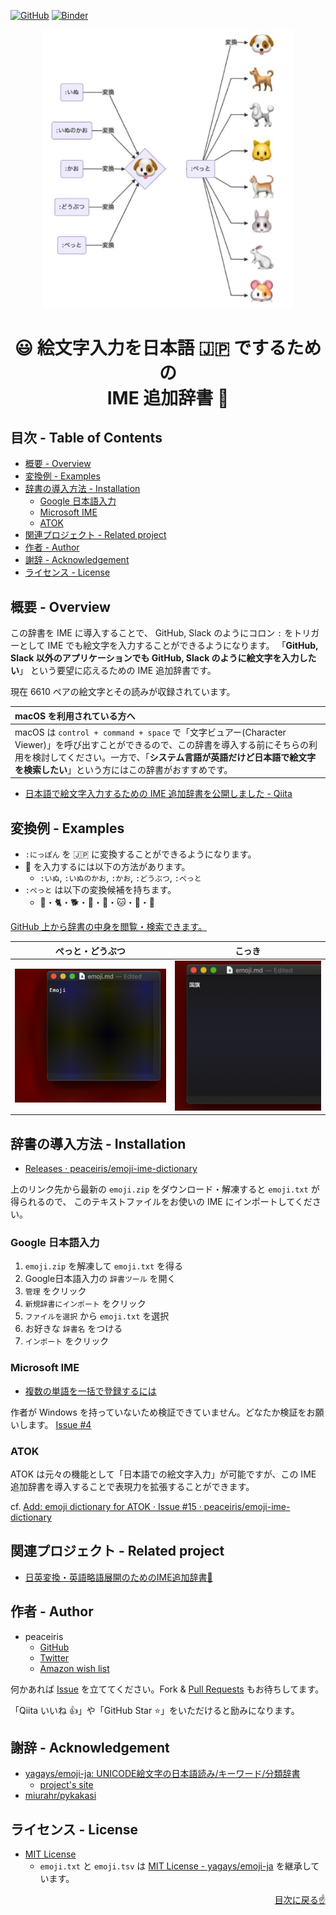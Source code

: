 <!-- https://shields.io/ -->
[![GitHub](https://img.shields.io/github/license/mashape/apistatus.svg)](https://github.com/peaceiris/emoji-ime-dictionary/blob/master/LICENSE)
[![Binder](https://mybinder.org/badge_logo.svg)](https://mybinder.org/v2/gh/peaceiris/emoji-ime-dictionary/master?filepath=generate.ipynb)

<div align="center">
<img src="./images/sample.jpg" alt="絵文字入力を日本語でするための IME 追加辞書" width="400px">
</div>

<h1 align="center">😃 絵文字入力を日本語 🇯🇵 でするための<br>IME 追加辞書 📙</h1>


## 目次 - Table of Contents

<!-- START doctoc generated TOC please keep comment here to allow auto update -->
<!-- DON'T EDIT THIS SECTION, INSTEAD RE-RUN doctoc TO UPDATE -->


- [概要 - Overview](#%E6%A6%82%E8%A6%81---overview)
- [変換例 - Examples](#%E5%A4%89%E6%8F%9B%E4%BE%8B---examples)
- [辞書の導入方法 - Installation](#%E8%BE%9E%E6%9B%B8%E3%81%AE%E5%B0%8E%E5%85%A5%E6%96%B9%E6%B3%95---installation)
  - [Google 日本語入力](#google-%E6%97%A5%E6%9C%AC%E8%AA%9E%E5%85%A5%E5%8A%9B)
  - [Microsoft IME](#microsoft-ime)
  - [ATOK](#atok)
- [関連プロジェクト - Related project](#%E9%96%A2%E9%80%A3%E3%83%97%E3%83%AD%E3%82%B8%E3%82%A7%E3%82%AF%E3%83%88---related-project)
- [作者 - Author](#%E4%BD%9C%E8%80%85---author)
- [謝辞 - Acknowledgement](#%E8%AC%9D%E8%BE%9E---acknowledgement)
- [ライセンス - License](#%E3%83%A9%E3%82%A4%E3%82%BB%E3%83%B3%E3%82%B9---license)

<!-- END doctoc generated TOC please keep comment here to allow auto update -->



## 概要 - Overview

この辞書を IME に導入することで、
GitHub, Slack のようにコロン `:` をトリガーとして IME でも絵文字を入力することができるようになります。
「**GitHub, Slack 以外のアプリケーションでも GitHub, Slack のように絵文字を入力したい**」
という要望に応えるための IME 追加辞書です。

現在 6610 ペアの絵文字とその読みが収録されています。

| macOS を利用されている方へ |
|:---|
| macOS は `control + command + space` で「文字ビュアー(Character Viewer)」を呼び出すことができるので、この辞書を導入する前にそちらの利用を検討してください。一方で、「**システム言語が英語だけど日本語で絵文字を検索したい**」という方にはこの辞書がおすすめです。 |

- [日本語で絵文字入力するための IME 追加辞書を公開しました - Qiita](https://qiita.com/peaceiris/items/c40ba39679daeb7555c2)



## 変換例 - Examples

- `:にっぽん` を 🇯🇵 に変換することができるようになります。
- 🐶 を入力するには以下の方法があります。
    - `:いぬ`, `:いぬのかお`, `:かお`, `:どうぶつ`, `:ぺっと`
- `:ぺっと` は以下の変換候補を持ちます。
    - 🐇・🐈・🐕・🐩・🐰・🐱・🐶・🐹

[GitHub 上から辞書の中身を閲覧・検索できます。](https://github.com/peaceiris/emoji-ime-dictionary/blob/master/emoji.tsv)

| ぺっと・どうぶつ | こっき |
|---|---|
| ![](./images/emoji_1.gif) | ![](./images/emoji_2.gif) |



## 辞書の導入方法 - Installation

- [Releases · peaceiris/emoji-ime-dictionary](https://github.com/peaceiris/emoji-ime-dictionary/releases/latest)

上のリンク先から最新の `emoji.zip` をダウンロード・解凍すると `emoji.txt` が得られるので、
このテキストファイルをお使いの IME にインポートしてください。

### Google 日本語入力

1. `emoji.zip` を解凍して `emoji.txt` を得る
2. Google日本語入力の `辞書ツール` を開く
3. `管理` をクリック
4. `新規辞書にインポート` をクリック
5. `ファイルを選択` から `emoji.txt` を選択
6. お好きな `辞書名` をつける
7. `インポート` をクリック

### Microsoft IME

- [複数の単語を一括で登録するには](https://support.microsoft.com/ja-jp/help/881925)

作者が Windows を持っていないため検証できていません。どなたか検証をお願いします。
[Issue #4](https://github.com/peaceiris/emoji-ime-dictionary/issues/4)

### ATOK

ATOK は元々の機能として「日本語での絵文字入力」が可能ですが、この IME 追加辞書を導入することで表現力を拡張することができます。

cf. [Add: emoji dictionary for ATOK · Issue #15 · peaceiris/emoji-ime-dictionary](https://github.com/peaceiris/emoji-ime-dictionary/issues/15)



## 関連プロジェクト - Related project

- [日英変換・英語略語展開のためのIME追加辞書📙](https://github.com/peaceiris/google-ime-dictionary)



## 作者 - Author

- peaceiris
    - [GitHub](https://github.com/peaceiris)
    - [Twitter](https://twitter.com/piris314)
    - [Amazon wish list](http://amzn.asia/ilWK0Yj)

何かあれば [Issue] を立ててください。Fork & [Pull Requests] もお待ちしてます。

「Qiita いいね :thumbsup:」や「GitHub Star :star:」をいただけると励みになります。



## 謝辞 - Acknowledgement

- [yagays/emoji-ja: UNICODE絵文字の日本語読み/キーワード/分類辞書](https://github.com/yagays/emoji-ja)
    - [project's site](https://yag-ays.github.io/project/emoji-ja/)
- [miurahr/pykakasi](https://github.com/miurahr/pykakasi)



## ライセンス - License

- [MIT License](./LICENSE)
    - `emoji.txt` と `emoji.tsv` は [MIT License - yagays/emoji-ja] を継承しています。



<div align="right">
<a href="#%E7%9B%AE%E6%AC%A1---table-of-contents">目次に戻る☝️</a>
</div>



<!-- Internal References -->
[Issue]: https://github.com/peaceiris/emoji-ime-dictionary/issues
[Pull Requests]: https://github.com/peaceiris/emoji-ime-dictionary/pulls
<!-- External References -->
[MIT License - yagays/emoji-ja]: https://github.com/yagays/emoji-ja/blob/master/LICENSE.md
